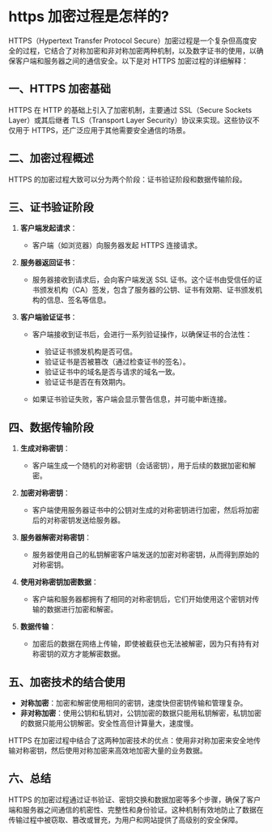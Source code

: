 # https 加密过程是怎样的?

HTTPS（Hypertext Transfer Protocol Secure）加密过程是一个复杂但高度安全的过程，它结合了对称加密和非对称加密两种机制，以及数字证书的使用，以确保客户端和服务器之间的通信安全。以下是对 HTTPS 加密过程的详细解释：

## 一、HTTPS 加密基础

HTTPS 在 HTTP 的基础上引入了加密机制，主要通过 SSL（Secure Sockets Layer）或其后继者 TLS（Transport Layer Security）协议来实现。这些协议不仅用于 HTTPS，还广泛应用于其他需要安全通信的场景。

## 二、加密过程概述

HTTPS 的加密过程大致可以分为两个阶段：证书验证阶段和数据传输阶段。

## 三、证书验证阶段

1. **客户端发起请求**：

   - 客户端（如浏览器）向服务器发起 HTTPS 连接请求。

2. **服务器返回证书**：

   - 服务器接收到请求后，会向客户端发送 SSL 证书。这个证书由受信任的证书颁发机构（CA）签发，包含了服务器的公钥、证书有效期、证书颁发机构的信息、签名等信息。

3. **客户端验证证书**：

   - 客户端接收到证书后，会进行一系列验证操作，以确保证书的合法性：

     - 验证证书颁发机构是否可信。
     - 验证证书是否被篡改（通过检查证书的签名）。
     - 验证证书中的域名是否与请求的域名一致。
     - 验证证书是否在有效期内。

   - 如果证书验证失败，客户端会显示警告信息，并可能中断连接。

## 四、数据传输阶段

1. **生成对称密钥**：

   - 客户端生成一个随机的对称密钥（会话密钥），用于后续的数据加密和解密。

2. **加密对称密钥**：

   - 客户端使用服务器证书中的公钥对生成的对称密钥进行加密，然后将加密后的对称密钥发送给服务器。

3. **服务器解密对称密钥**：

   - 服务器使用自己的私钥解密客户端发送的加密对称密钥，从而得到原始的对称密钥。

4. **使用对称密钥加密数据**：

   - 客户端和服务器都拥有了相同的对称密钥后，它们开始使用这个密钥对传输的数据进行加密和解密。

5. **数据传输**：
   - 加密后的数据在网络上传输，即使被截获也无法被解密，因为只有持有对称密钥的双方才能解密数据。

## 五、加密技术的结合使用

- **对称加密**：加密和解密使用相同的密钥，速度快但密钥传输和管理复杂。
- **非对称加密**：使用公钥和私钥对，公钥加密的数据只能用私钥解密，私钥加密的数据只能用公钥解密。安全性高但计算量大，速度慢。

HTTPS 在加密过程中结合了这两种加密技术的优点：使用非对称加密来安全地传输对称密钥，然后使用对称加密来高效地加密大量的业务数据。

## 六、总结

HTTPS 的加密过程通过证书验证、密钥交换和数据加密等多个步骤，确保了客户端和服务器之间通信的机密性、完整性和身份验证。这种机制有效地防止了数据在传输过程中被窃取、篡改或冒充，为用户和网站提供了高级别的安全保障。
